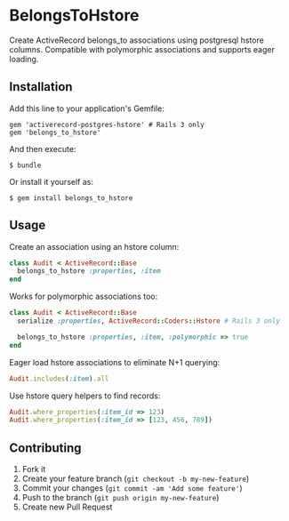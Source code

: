 # BelongsToHstore

Create ActiveRecord belongs_to associations using postgresql hstore columns. Compatible with polymorphic associations
and supports eager loading.

## Installation

Add this line to your application's Gemfile:

    gem 'activerecord-postgres-hstore' # Rails 3 only
    gem 'belongs_to_hstore'

And then execute:

    $ bundle

Or install it yourself as:

    $ gem install belongs_to_hstore

## Usage

Create an association using an hstore column:
```ruby
class Audit < ActiveRecord::Base
  belongs_to_hstore :properties, :item
end
```

Works for polymorphic associations too:
```ruby
class Audit < ActiveRecord::Base
  serialize :properties, ActiveRecord::Coders::Hstore # Rails 3 only

  belongs_to_hstore :properties, :item, :polymorphic => true
end
```

Eager load hstore associations to eliminate N+1 querying:
```ruby
Audit.includes(:item).all
```

Use hstore query helpers to find records:
```ruby
Audit.where_properties(:item_id => 123)
Audit.where_properties(:item_id => [123, 456, 789])
```

## Contributing

1. Fork it
2. Create your feature branch (`git checkout -b my-new-feature`)
3. Commit your changes (`git commit -am 'Add some feature'`)
4. Push to the branch (`git push origin my-new-feature`)
5. Create new Pull Request
